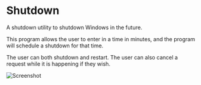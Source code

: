 Shutdown
========

A shutdown utility to shutdown Windows in the future.

This program allows the user to enter in a time in minutes, and the program will schedule a shutdown for that time.

The user can both shutdown and restart. 
The user can also cancel a request while it is happening if they wish.

![Screenshot](http://imgur.com/Ah80pux.png)
